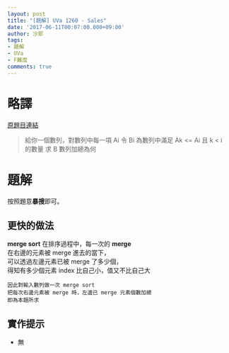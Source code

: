 ```yaml
---
layout: post
title: "[題解] UVa 1260 - Sales"
date: '2017-06-11T00:07:00.000+09:00'
author: 沙耶
tags:
- 題解
- UVa
- F難度
comments: true
---
```


# 略譯

[原題目連結](https://uva.onlinejudge.org/index.php?option=com_onlinejudge&Itemid=8&page=show_problem&category=24&problem=3701)

> 給你一個數列，對數列中每一項 Ai
令 Bi 為數列中滿足 Ak <= Ai 且 k < i 的數量
求 B 數列加總為何

# 題解

按照題意**暴搜**即可。

## 更快的做法

**merge sort** 在排序過程中，每一次的 **merge**  
在右邊的元素被 merge 進去的當下，  
可以透過左邊元素已被 merge 了多少個，  
得知有多少個元素 index 比自己小，值又不比自己大

```
因此對輸入數列做一次 merge sort  
把每次右邊元素被 merge 時，左邊已 merge 元素個數加總  
即為本題所求
```

## 實作提示

- 無